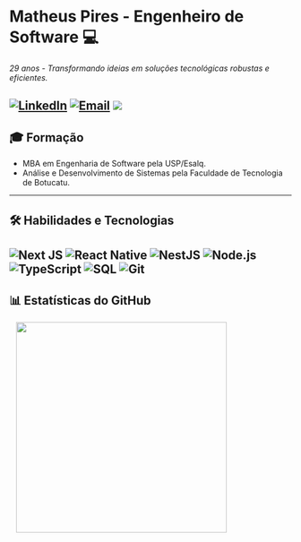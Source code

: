 # Matheus Pires - Engenheiro de Software 💻
*29 anos - Transformando ideias em soluções tecnológicas robustas e eficientes.*

[![LinkedIn](https://img.shields.io/badge/LinkedIn-0077B5?style=for-the-badge&logo=linkedin&logoColor=white)](https://www.linkedin.com/in/matheuslpires/) 
[![Email](https://img.shields.io/badge/Email-20232A?style=for-the-badge&logo=mail&logoColor=white)](mailto:matheusleonardopm@hotmail.com)
<img src="https://komarev.com/ghpvc/?username=matheuslpiresm&style=for-the-badge">
---

## 🎓 Formação

* MBA em Engenharia de Software pela USP/Esalq. 
* Análise e Desenvolvimento de Sistemas pela Faculdade de Tecnologia de Botucatu. 
---

## 🛠️ Habilidades e Tecnologias

![Next JS](https://img.shields.io/badge/Next.js-000000?style=for-the-badge&logo=nextdotjs&logoColor=white)
![React Native](https://img.shields.io/badge/React_Native-20232A?style=for-the-badge&logo=react&logoColor=61DAFB)
![NestJS](https://img.shields.io/badge/Nest.js-E0234E?style=for-the-badge&logo=nestjs&logoColor=white)
![Node.js](https://img.shields.io/badge/Node.js-448A43?style=for-the-badge&logo=nodedotjs&logoColor=white)
![TypeScript](https://img.shields.io/badge/TypeScript-007ACC?style=for-the-badge&logo=typescript&logoColor=white)
![SQL](https://img.shields.io/badge/SQL-005C84?style=for-the-badge&logo=mysql&logoColor=white)
![Git](https://img.shields.io/badge/Git-F05032.svg?style=for-the-badge&logo=Git&logoColor=white) 
---

## 📊 Estatísticas do GitHub

<div>
   <img width= "376px" src="https://github-readme-stats.vercel.app/api/top-langs/?username=matheuslpiresm&theme=vue-dark&show_icons=true&hide_border=false&layout=compact">
</div>

